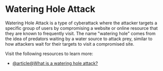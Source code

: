 # Watering Hole Attack

Watering Hole Attack is a type of cyberattack where the attacker targets a specific group of users by compromising a website or online resource that they are known to frequently visit. The name "watering hole" comes from the idea of predators waiting by a water source to attack prey, similar to how attackers wait for their targets to visit a compromised site.

Visit the following resources to learn more:
- [@article@What is a watering hole attack?](https://www.techtarget.com/searchsecurity/definition/watering-hole-attack#:~:text=A%20watering%20hole%20attack%20is,network%20at%20the%20target's%20workplace.)
